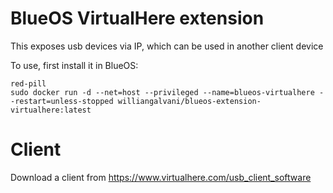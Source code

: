 # BlueOS VirtualHere extension

This exposes usb devices via IP, which can be used in another client device

To use, first install it in BlueOS:


```
red-pill
sudo docker run -d --net=host --privileged --name=blueos-virtualhere --restart=unless-stopped williangalvani/blueos-extension-virtualhere:latest
```

# Client

Download a client from https://www.virtualhere.com/usb_client_software
